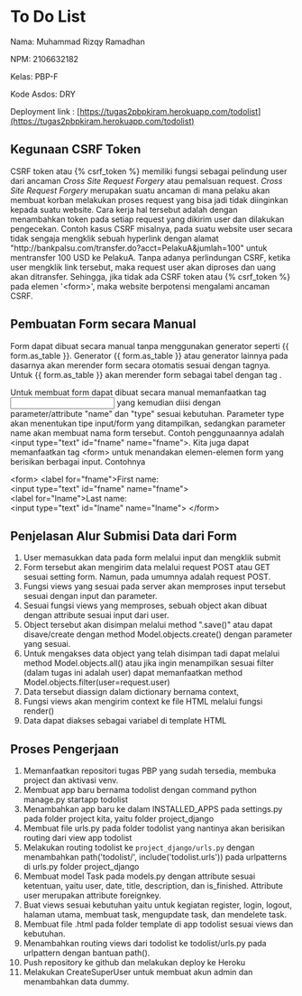 # To Do List
Nama: Muhammad Rizqy Ramadhan

NPM: 2106632182

Kelas: PBP-F

Kode Asdos: DRY

Deployment link : [https://tugas2pbpkiram.herokuapp.com/todolist](https://tugas2pbpkiram.herokuapp.com/todolist)

## Kegunaan CSRF Token

CSRF token atau {% csrf_token %} memiliki fungsi sebagai pelindung user dari ancaman _Cross Site Request Forgery_ atau pemalsuan request. _Cross Site Request Forgery_ merupakan suatu ancaman di mana pelaku akan membuat korban melakukan proses request yang bisa jadi tidak diinginkan kepada suatu website. Cara kerja hal tersebut adalah dengan menambahkan token pada setiap request yang dikirim user dan dilakukan pengecekan. Contoh kasus CSRF misalnya, pada suatu website user secara tidak sengaja mengklik sebuah hyperlink dengan alamat "http\://bankpalsu.com/transfer.do?acct=PelakuA&jumlah=100" untuk mentransfer 100 USD ke PelakuA. Tanpa adanya perlindungan CSRF, ketika user mengklik link tersebut, maka request user akan diproses dan uang akan ditransfer. Sehingga, jika tidak ada CSRF token atau {% csrf_token %} pada elemen '\<form>', maka website berpotensi mengalami ancaman CSRF.

## Pembuatan Form secara Manual
  
Form dapat dibuat secara manual tanpa menggunakan generator seperti {{ form.as_table }}. Generator {{ form.as_table }} atau generator lainnya pada dasarnya akan merender form secara otomatis sesuai dengan tagnya. Untuk {{ form.as_table }} akan merender form sebagai tabel dengan tag <tr>.
  
Untuk membuat form dapat dibuat secara manual memanfaatkan tag <input> yang kemudian diisi dengan parameter/attribute "name" dan "type" sesuai kebutuhan. Parameter type akan menentukan tipe input/form yang ditampilkan, sedangkan parameter name akan membuat nama form tersebut. Contoh penggunaannya adalah \<input type="text" id="fname" name="fname">. Kita juga dapat memanfaatkan tag \<form> untuk menandakan elemen-elemen form yang berisikan berbagai input. Contohnya
  
\<form>
  \<label for="fname">First name:</label><br>
  \<input type="text" id="fname" name="fname"><br>
  \<label for="lname">Last name:</label><br>
  \<input type="text" id="lname" name="lname">
\</form>

## Penjelasan Alur Submisi Data dari Form
  
1. User memasukkan data pada form melalui input dan mengklik submit
2. Form tersebut akan mengirim data melalui request POST atau GET sesuai setting form. Namun, pada umumnya adalah request POST.
3. Fungsi views yang sesuai pada server akan memproses input tersebut sesuai dengan input dan parameter. 
4. Sesuai fungsi views yang memproses, sebuah object akan dibuat dengan attribute sesuai input dari user. 
5. Object tersebut akan disimpan melalui method ".save()" atau dapat disave/create dengan method Model.objects.create() dengan parameter yang sesuai. 
6. Untuk mengakses data object yang telah disimpan tadi dapat melalui method Model.objects.all() atau jika ingin menampilkan sesuai filter (dalam tugas ini adalah user) dapat memanfaatkan method Model.objects.filter(user=request.user) 
7. Data tersebut diassign dalam dictionary bernama context, 
8. Fungsi views akan mengirim context ke file HTML melalui fungsi render()
9. Data dapat diakses sebagai variabel di template HTML

## Proses Pengerjaan
  
1. Memanfaatkan repositori tugas PBP yang sudah tersedia, membuka project dan aktivasi venv.
2. Membuat app baru bernama todolist dengan command python manage.py startapp todolist
3. Menambahkan app baru ke dalam INSTALLED_APPS pada settings.py pada folder project kita, yaitu folder project_django
4. Membuat file urls.py pada folder todolist yang nantinya akan berisikan routing dari view app todolist
5. Melakukan routing todolist ke `project_django/urls.py` dengan menambahkan path('todolist/', include('todolist.urls')) pada urlpatterns di urls.py folder project_django
6. Membuat model Task pada models.py dengan attribute sesuai ketentuan, yaitu user, date, title, description, dan is_finished. Attribute user merupakan attribute foreignkey.
7. Buat views sesuai kebutuhan yaitu untuk kegiatan register, login, logout, halaman utama, membuat task, mengupdate task, dan mendelete task. 
8. Membuat file .html pada folder template di app todolist sesuai views dan kebutuhan. 
9. Menambahkan routing views dari todolist ke todolist/urls.py pada urlpattern dengan bantuan path().  
10. Push repository ke github dan melakukan deploy ke Heroku 
11. Melakukan CreateSuperUser untuk membuat akun admin dan menambahkan data dummy. 
